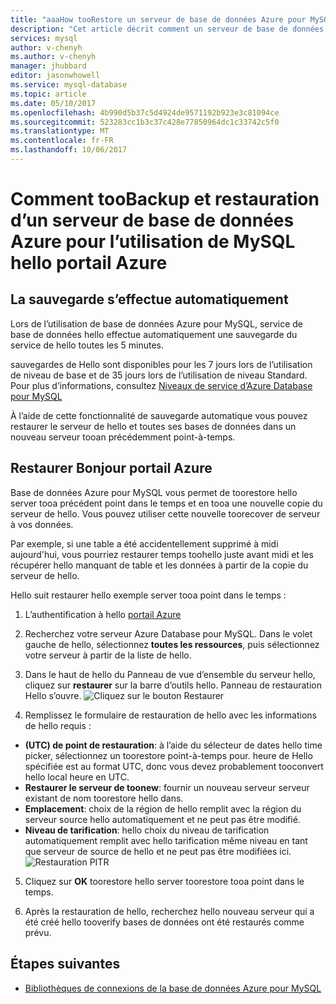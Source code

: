 ```yaml
---
title: "aaaHow tooRestore un serveur de base de données Azure pour MySQL | Documents Microsoft"
description: "Cet article décrit comment un serveur de base de données Azure pour MySQL à l’aide de toorestore hello portail Azure."
services: mysql
author: v-chenyh
ms.author: v-chenyh
manager: jhubbard
editor: jasonwhowell
ms.service: mysql-database
ms.topic: article
ms.date: 05/10/2017
ms.openlocfilehash: 4b990d5b37c5d4924de9571192b923e3c81094ce
ms.sourcegitcommit: 523283cc1b3c37c428e77850964dc1c33742c5f0
ms.translationtype: MT
ms.contentlocale: fr-FR
ms.lasthandoff: 10/06/2017
---
```

# <a name="how-toobackup-and-restore-a-server-in-azure-database-for-mysql-using-hello-azure-portal"></a>Comment tooBackup et restauration d’un serveur de base de données Azure pour l’utilisation de MySQL hello portail Azure

## <a name="backup-happens-automatically"></a>La sauvegarde s’effectue automatiquement
Lors de l’utilisation de base de données Azure pour MySQL, service de base de données hello effectue automatiquement une sauvegarde du service de hello toutes les 5 minutes. 

sauvegardes de Hello sont disponibles pour les 7 jours lors de l’utilisation de niveau de base et de 35 jours lors de l’utilisation de niveau Standard. Pour plus d’informations, consultez [Niveaux de service d’Azure Database pour MySQL](concepts-service-tiers.md)

À l’aide de cette fonctionnalité de sauvegarde automatique vous pouvez restaurer le serveur de hello et toutes ses bases de données dans un nouveau serveur tooan précédemment point-à-temps.

## <a name="restore-in-hello-azure-portal"></a>Restaurer Bonjour portail Azure
Base de données Azure pour MySQL vous permet de toorestore hello server tooa précédent point dans le temps et en tooa une nouvelle copie du serveur de hello. Vous pouvez utiliser cette nouvelle toorecover de serveur à vos données. 

Par exemple, si une table a été accidentellement supprimé à midi aujourd'hui, vous pourriez restaurer temps toohello juste avant midi et les récupérer hello manquant de table et les données à partir de la copie du serveur de hello.

Hello suit restaurer hello exemple server tooa point dans le temps :

1. L’authentification à hello [portail Azure](https://portal.azure.com/)

2. Recherchez votre serveur Azure Database pour MySQL. Dans le volet gauche de hello, sélectionnez **toutes les ressources**, puis sélectionnez votre serveur à partir de la liste de hello.

3.  Dans le haut de hello du Panneau de vue d’ensemble du serveur hello, cliquez sur **restaurer** sur la barre d’outils hello. Panneau de restauration Hello s’ouvre.
![Cliquez sur le bouton Restaurer](./media/howto-restore-server-portal/click-restore-button.png)

4. Remplissez le formulaire de restauration de hello avec les informations de hello requis :

- **(UTC) de point de restauration**: à l’aide du sélecteur de dates hello time picker, sélectionnez un toorestore point-à-temps pour. heure de Hello spécifiée est au format UTC, donc vous devez probablement tooconvert hello local heure en UTC.
- **Restaurer le serveur de toonew**: fournir un nouveau serveur serveur existant de nom toorestore hello dans.
- **Emplacement**: choix de la région de hello remplit avec la région du serveur source hello automatiquement et ne peut pas être modifié.
- **Niveau de tarification**: hello choix du niveau de tarification automatiquement remplit avec hello tarification même niveau en tant que serveur de source de hello et ne peut pas être modifiées ici. 
![Restauration PITR](./media/howto-restore-server-portal/pitr-restore.png)

5. Cliquez sur **OK** toorestore hello server toorestore tooa point dans le temps. 

6. Après la restauration de hello, recherchez hello nouveau serveur qui a été créé hello tooverify bases de données ont été restaurés comme prévu.

## <a name="next-steps"></a>Étapes suivantes
- [Bibliothèques de connexions de la base de données Azure pour MySQL](concepts-connection-libraries.md)